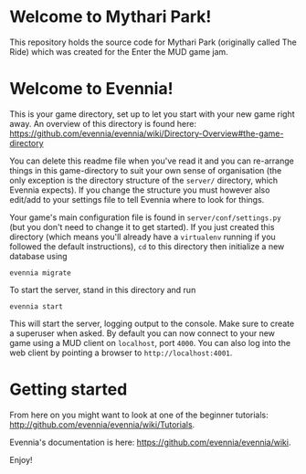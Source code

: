 # Welcome to Mythari Park!

This repository holds the source code for Mythari Park (originally called The Ride) which was created for the Enter the MUD game jam.

# Welcome to Evennia!

This is your game directory, set up to let you start with
your new game right away. An overview of this directory is found here:
https://github.com/evennia/evennia/wiki/Directory-Overview#the-game-directory

You can delete this readme file when you've read it and you can
re-arrange things in this game-directory to suit your own sense of
organisation (the only exception is the directory structure of the
`server/` directory, which Evennia expects). If you change the structure
you must however also edit/add to your settings file to tell Evennia
where to look for things.

Your game's main configuration file is found in
`server/conf/settings.py` (but you don't need to change it to get
started). If you just created this directory (which means you'll already
have a `virtualenv` running if you followed the default instructions),
`cd` to this directory then initialize a new database using

    evennia migrate

To start the server, stand in this directory and run

    evennia start

This will start the server, logging output to the console. Make
sure to create a superuser when asked. By default you can now connect
to your new game using a MUD client on `localhost`, port `4000`.  You can
also log into the web client by pointing a browser to
`http://localhost:4001`.

# Getting started

From here on you might want to look at one of the beginner tutorials:
http://github.com/evennia/evennia/wiki/Tutorials.

Evennia's documentation is here:
https://github.com/evennia/evennia/wiki.

Enjoy!
